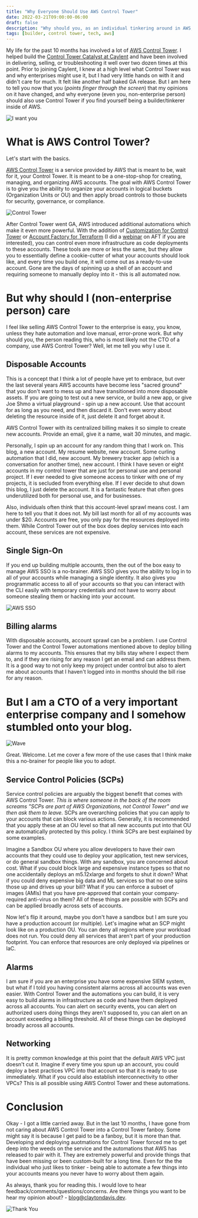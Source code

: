 ```yaml
---
title: "Why Everyone Should Use AWS Control Tower"
date: 2022-03-21T09:00:00-06:00
draft: false
description: "Why should you, as an individual tinkering around in AWS, use Control Tower?"
tags: [builder, control tower, tech, aws]
---
```


My life for the past 10 months has involved a lot of [AWS Control Tower](https://aws.amazon.com/controltower/). I helped build the [Control Tower Catalyst at Caylent](https://aws.amazon.com/marketplace/pp/prodview-lvbpoeljjvqmo) and have been involved in delivering, selling, or troubleshooting it well over two dozen times at this point. Prior to joining Caylent, I knew at a high level what Control Tower was and why enterprises might use it, but I had very little hands on with it and didn't care for much. It felt like another half baked GA release. But I am here to tell you now that you (<em>points finger through the screen</em>) that my opinions on it have changed, and why everyone (even you, non-enterprise person) should also use Control Tower if you find yourself being a builder/tinkerer inside of AWS. 

![I want you](/images/post02-i-want-you.jpg)

# What is AWS Control Tower?

Let's start with the basics.

[AWS Control Tower](https://aws.amazon.com/controltower/) is a service provided by AWS that is meant to be, wait for it, your Control Tower. It is meant to be a one-stop-shop for creating, managing, and organizing AWS accounts. The goal with AWS Control Tower is to give you the ability to organize your accounts in logical buckets (Organization Units or OU) and then apply broad controls to those buckets for security, governance, or compliance.

![Control Tower](/images/post02-control-tower.png)

After Control Tower went GA, AWS introduced additional automations which make it even more powerful. With the addition of [Customization for Control Tower](https://aws.amazon.com/solutions/implementations/customizations-for-aws-control-tower/) or [Account Factory for Terraform](https://aws.amazon.com/blogs/aws/new-aws-control-tower-account-factory-for-terraform/) (I did a [webinar](https://www.youtube.com/watch?v=cRRDg2tlC6U) on AFT if you are interested), you can control even more infrastructure as code deployments to these accounts. These tools are more or less the same, but they allow you to essentially define a cookie-cutter of what your accounts should look like, and every time you build one, it will come out as a ready-to-use account. Gone are the days of spinning up a shell of an account and requiring someone to manually deploy into it - this is all automated now.


# But why should I (non-enterprise person) care

I feel like selling AWS Control Tower to the enterprise is easy, you know, unless they hate automation and love manual, error-prone work. But why should you, the person reading this, who is most likely not the CTO of a company, use AWS Control Tower? Well, let me tell you why I use it.

## Disposable Accounts

This is a concept that I think a lot of people have yet to embrace, but over the last several years AWS accounts have become less "sacred ground" that you don't want to mess up and have transitioned into more disposable assets. If you are going to test out a new service, or build a new app, or give Joe Shmo a virtual playground - spin up a new account. Use that account for as long as you need, and then discard it. Don't even worry about deleting the resource inside of it, just delete it and forget about it.

AWS Control Tower with its centralized billing makes it so simple to create new accounts. Provide an email, give it a name, wait 30 minutes, and magic.

Personally, I spin up an account for any random thing that I work on. This blog, a new account. My resume website, new account. Some curling automation that I did, new account. My brewery tracker app (which is a conversation for another time), new account. I think I have seven or eight accounts in my control tower that are just for personal use and personal project. If I ever needed to give someone access to tinker with one of my projects, it is secluded from everything else. If I ever decide to shut down this blog, I just delete the account. It is a fantastic feature that often goes underutilized both for personal use, and for businesses.

Also, individuals often think that this account-level sprawl means cost. I am here to tell you that it does not. My bill last month for all of my accounts was under $20. Accounts are free, you only pay for the resources deployed into them. While Control Tower out of the box does deploy services into each account, these services are not expensive.

## Single Sign-On

If you end up building multiple accounts, then the out of the box easy to manage AWS SSO is a no-brainer. AWS SSO gives you the ability to log in to all of your accounts while managing a single identity. It also gives you programmatic access to all of your accounts so that you can interact with the CLI easily with temporary credentials and not have to worry about someone stealing them or hacking into your account.

![AWS SSO](/images/post02-AWS-SSO.png)

## Billing alarms

With disposable accounts, account sprawl can be a problem. I use Control Tower and the Control Tower automations mentioned above to deploy billing alarms to my accounts. This ensures that my bills stay where I expect them to, and if they are rising for any reason I get an email and can address them. It is a good way to not only keep my project under control but also to alert me about accounts that I haven't logged into in months should the bill rise for any reason.


# But I am a CTO of a very important enterprise company and I somehow stumbled onto your blog.

![Wave](https://media.giphy.com/media/QLKSt3wQqlj7a/giphy.gif)

Great. Welcome. Let me cover a few more of the use cases that I think make this a no-brainer for people like you to adopt.


## Service Control Policies (SCPs)

Service control policies are arguably the biggest benefit that comes with AWS Control Tower. <em>This is where someone in the back of the room screams "SCPs are part of AWS Organizations, not Control Tower" and we then ask them to leave.</em> SCPs are overarching policies that you can apply to your accounts that can block various actions. Generally, it is recommended that you apply these at an OU level so that all new accounts put into that OU are automatically protected by this policy. I think SCPs are best explained by some examples.

Imagine a Sandbox OU where you allow developers to have their own accounts that they could use to deploy your application, test new services, or do general sandbox things. With any sandbox, you are concerned about cost. What if you could block large and expensive instance types so that no one accidentally deploys an m5.12xlarge and forgets to shut it down? What if you could deny expensive big data and ML services so that no one spins those up and drives up your bill? What if you can enforce a subset of images (AMIs) that you have pre-approved that contain your company-required anti-virus on them? All of these things are possible with SCPs and can be applied broadly across sets of accounts.

Now let's flip it around, maybe you don't have a sandbox but I am sure you have a production account (or multiple). Let's imagine what an SCP might look like on a production OU. You can deny all regions where your workload does not run. You could deny all services that aren't part of your production footprint. You can enforce that resources are only deployed via pipelines or IaC.

## Alarms

I am sure if you are an enterprise you have some expensive SIEM system, but what if I told you having consistent alarms across all accounts was even easier. With Control Tower and the automations you can build, it is very easy to build alarms in infrastructure as code and have them deployed across all accounts. You can alert on security events, you can alert on authorized users doing things they aren't supposed to, you can alert on an account exceeding a billing threshold. All of these things can be deployed broadly across all accounts.

## Networking

It is pretty common knowledge at this point that the default AWS VPC just doesn't cut it. Imagine if every time you spun up an account, you could deploy a best practices VPC into that account so that it is ready to use immediately. What if you could also establish interconnectivity to other VPCs? This is all possible using AWS Control Tower and these automations.

# Conclusion

Okay - I got a little carried away. But in the last 10 months, I have gone from not caring about AWS Control Tower into a Control Tower fanboy. Some might say it is because I get paid to be a fanboy, but it is more than that. Developing and deploying auotmations for Control Tower forced me to get deep into the weeds on the service and the automations that AWS has released to pair with it. They are extremely powerful and provide things that have been missing or been custom-built for a long time. Even for the the individual who just likes to tinker - being able to automate a few things into your accounts means you never have to worry about them again.

As always, thank you for reading this. I would love to hear feedback/comments/questions/concerns. Are there things you want to be hear my opinion about? - blog@claytondavis.dev.

![Thank You](https://media.giphy.com/media/ZfK4cXKJTTay1Ava29/giphy.gif)



